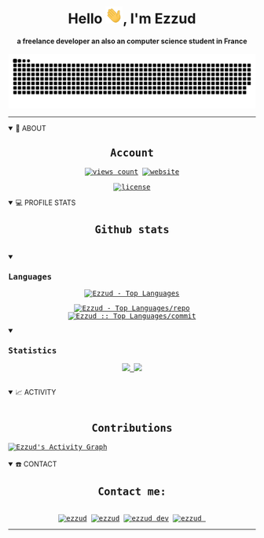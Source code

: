 <div align="center">
<h1 align="center">Hello <img width="35" src="https://github.com/Ezzud/Ezzud/blob/main/waving.gif">, I'm Ezzud</h1>
<h4 align="center">a freelance developer an also an computer science student in France </h4>
</div>

<div align="center">
  <a href="https://Ezzud.github.io/Ezzud/">
  <img  src="https://github.com/Ezzud/Ezzud/blob/main/grid-snake.svg"
       alt="snake" /></a>
</div>

-----

<details open>
  <summary>🧮 ABOUT</summary>
<div>
<samp>
<h2 align="center">Account</h2>
 <p align="center">
  <a href="https://github.com/Ezzud" target="blank"><img align="center" 
     src="https://komarev.com/ghpvc/?username=Ezzud&style=for-the-badge&label=PROFILE+VIEWS" height="25"
     alt="views count" /></a>
  <a href="https://ezzud.fr/"><img align="center" 
     src="https://img.shields.io/website?down_message=offline&style=for-the-badge&up_message=online&url=https%3A%2F%2Fezzud.fr" height="25"
     alt="website" /></a>
  </p>
 <p align="center">
  <a href="https://github.com/Ezzud" target="blank"><img align="center" 
     src="https://img.shields.io/github/license/Ezzud/Ezzud?color=purple&style=for-the-badge" height="25"
     alt="license" /></a>
 </p>
 </samp>
</div>
</details>
  
<details open> 
  <summary>💻 PROFILE STATS</summary>
  <div>
  <samp>
    <h2 align="center"> Github stats </h2>
      <br/>
    <details open>
  <summary><h3>Languages</h3></summary>
            <p align="center">
        <a href="https://github.com/Ezzud/">
          <img src="https://github-readme-stats.vercel.app/api/top-langs/?username=Ezzud&langs_count=6&theme=tokyonight&layout=compact&hide_border=true"
          alt="Ezzud - Top Languages" /></a>
      </p>
        <p align="center">
          <a href="https://github.com/Ezzud/">
          <img width="45%" src="https://github-profile-summary-cards.vercel.app/api/cards/repos-per-language?username=Ezzud&theme=tokyonight&layout=compact&hide_border=true"
          alt="Ezzud - Top Languages/repo" />
          <img width="45%" src="https://github-profile-summary-cards.vercel.app/api/cards/most-commit-language?username=Ezzud&theme=tokyonight&layout=compact&hide_border=true"
          alt="Ezzud :: Top Languages/commit" />
          </a>
        </p>
</details>
    <details open>
  <summary><h3>Statistics</h3></summary>
        <p align="center">
          <a href="https://github.com/Ezzud/">
          <img width="49.5%" src="https://github-readme-stats.vercel.app/api?username=Ezzud&show_icons=true&theme=tokyonight&hide_border=true" />
          <img width="49.5%" src="https://github-readme-streak-stats.herokuapp.com/?user=Ezzud&theme=tokyonight&hide_border=true" />
          </a>
       </p>
     <br>
     </samp>
  </div>    
</details>

<details open>
  <summary>📈 ACTIVITY</summary>
  <samp>
  <br/>
  <h2 align="center"> Contributions </h2>
<a href="https://github.com/ashutosh00710/github-readme-activity-graph">
  <img alt="Ezzud's Activity Graph" src="https://github-readme-activity-graph.cyclic.app/graph/?username=Ezzud&bg_color=1a1b27&color=628fda&line=309e94&point=fff&hide_border=true" /></a>
<br/>
  </samp>
  </details>
<br/>
</details> 

<details open>
  <summary>☎️ CONTACT</summary>
<div>
  <samp>
    <h2 align="center">Contact me:</h2>
    <p align="center">
      <br/>
      <a href="https://ezzud.fr/discord" target="blank"><img align="center"
         src="https://img.shields.io/badge/discord-5865F2.svg?style=for-the-badge&logo=discord&logoColor=white"
         alt="ezzud" height="30"/></a>
      <a href="mailto:contact@ezzud.fr" target="blank"><img align="center"
         src="https://img.shields.io/badge/mail-EA4335.svg?style=for-the-badge&logo=gmail&logoColor=white"
         alt="ezzud" height="30"/></a>
      <a href="https://instagram.com/ezzud_dev" target="blank"><img align="center"
         src="https://img.shields.io/badge/instagram-%23E4405F.svg?style=for-the-badge&logo=Instagram&logoColor=white"
         alt="ezzud_dev" height="30"/></a>
      <a href="https://twitter.com/ezzud_" target="blank"><img align="center"
         src="https://img.shields.io/badge/twitter-1DA1F2.svg?style=for-the-badge&logo=twitter&logoColor=white"
         alt="ezzud_" height="30"/></a>
      <br>
    </p>
  </samp>
</div>
</details>

-----
